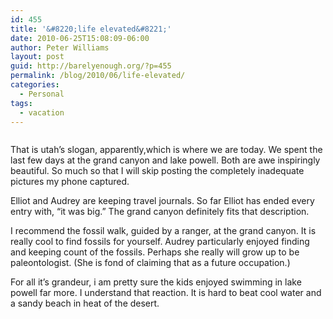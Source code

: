 ```yaml
---
id: 455
title: '&#8220;life elevated&#8221;'
date: 2010-06-25T15:08:09-06:00
author: Peter Williams
layout: post
guid: http://barelyenough.org/?p=455
permalink: /blog/2010/06/life-elevated/
categories:
  - Personal
tags:
  - vacation
---
```

[<img class='alignnone size-full' src='http://barelyenough.org/wordpress/wp-content/uploads/2010/06/l_1600_1200_E8E56AFC-C6DA-406B-AB3D-72DC4FF29295.jpeg' alt='' />](http://barelyenough.org/wordpress/wp-content/uploads/2010/06/l_1600_1200_E8E56AFC-C6DA-406B-AB3D-72DC4FF29295.jpeg)

That is utah&#8217;s slogan, apparently,which is where we are today. We spent the last few days at the grand canyon and lake powell. Both are awe inspiringly beautiful. So much so that I will skip posting the completely inadequate pictures my phone captured.

Elliot and Audrey are keeping travel journals. So far Elliot has ended every entry with, &#8220;it was big.&#8221; The grand canyon definitely fits that description.

I recommend the fossil walk, guided by a ranger, at the grand canyon. It is really cool to find fossils for yourself. Audrey particularly enjoyed finding and keeping count of the fossils. Perhaps she really will grow up to be paleontologist. (She is fond of claiming that as a future occupation.)

For all it&#8217;s grandeur, i am pretty sure the kids enjoyed swimming in lake powell far more. I understand that reaction. It is hard to beat cool water and a sandy beach in heat of the desert.